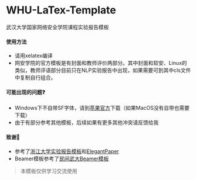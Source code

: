 # WHU-LaTex-Template

武汉大学国家网络安全学院课程实验报告模板

#### 使用方法

- 请用xelatex编译
- 网安学院的官方模板是有封面和教师评价两部分。其中封面和软安、Linux的类似，教师评语部分目前只在NLP实验报告中出现，如果需要可到其中cls文件中复制自行组合。

#### 可能出现的问题❓

- Windows下不自带SF字体，请到[苹果官方](https://developer.apple.com/fonts/)下载（如果MacOS没有自带也需要下载）
- 由于有部分参考其他模板，后续如果有更多其他冲突请反馈给我

#### 致谢🙏

- 参考了[浙江大学实验报告模板](https://github.com/megrxu/zju-report-latex-template)和[ElegantPaper](https://github.com/ElegantLaTeX/ElegantPaper)
- Beamer模板参考了[民间武大Beamer模板](https://github.com/fyqqyf/WHU-Beamer-Theme)

> 本模板仅供学习交流使用
